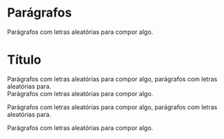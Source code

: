 # Parágrafos

Parágrafos com letras aleatórias para compor algo.

# Título

Parágrafos com letras aleatórias para compor algo, parágrafos com letras aleatórias para.  
Parágrafos com letras aleatórias para compor algo.

Parágrafos com letras aleatórias para compor algo, parágrafos com letras aleatórias para.

Parágrafos com letras aleatórias para compor algo.